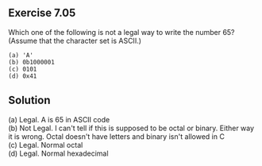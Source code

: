 ## Exercise 7.05

Which one of the following is not a legal way to write the number 65? (Assume that the character set is ASCII.)

```
(a) 'A'
(b) 0b1000001
(c) 0101
(d) 0x41
```

## Solution

(a) Legal. A is 65 in ASCII code  
(b) Not Legal. I can't tell if this is supposed to be octal or binary. Either way it is wrong. Octal doesn't have letters and binary isn't allowed in C  
(c) Legal. Normal octal  
(d) Legal. Normal hexadecimal  
